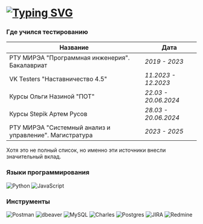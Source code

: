 # [![Typing SVG](https://readme-typing-svg.demolab.com?font=Play&pause=1000&random=false&width=435&lines=%D0%92%D0%BB%D0%B0%D0%B4%D0%B8%D1%81%D0%BB%D0%B0%D0%B2+%D0%90%D0%B1%D0%BE%D1%80%D0%B8%D0%BD;%D0%98%D0%BD%D0%B6%D0%B5%D0%BD%D0%B5%D1%80+%D0%BF%D0%BE+%D1%82%D0%B5%D1%81%D1%82%D0%B8%D1%80%D0%BE%D0%B2%D0%B0%D0%BD%D0%B8%D1%8E)](https://git.io/typing-svg)

### Где учился тестированию
| Название  | Дата |
| ------------- | ------------- |
| РТУ МИРЭА "Программная инженерия". Бакалавриат | *2019 - 2023*  |
| VK Testers "Наставничество 4.5"   | *11.2023 - 12.2023*  |
| Курсы Ольги Назиной "ПОТ"  | *22.03 - 20.06.2024*  |
| Курсы Stepik Артем Русов  | *28.03 - 20.06.2024*  |
| РТУ МИРЭА "Системный анализ и управление". Магистратура  | *2023 - 2025*  |

Хотя это не полный список, но именно эти источники внесли значительный вклад.


### Языки программирования
![Python](https://img.shields.io/badge/-Python-090909?style=for-the-badge&logo=Python&logoColor=E9D54D)
![JavaScript](https://img.shields.io/badge/javascript-090909?style=for-the-badge&logo=javascript&logoColor=%23F7DF1E)

### Инструменты
![Postman](https://img.shields.io/badge/Postman-FF6C37?style=for-the-badge&logo=postman&logoColor=white)
![dbeaver](https://img.shields.io/badge/-dbeaver-090909?style=for-the-badge&logo=dbeaver&logoColor=683b3b)
![MySQL](https://img.shields.io/badge/mysql-4479A1.svg?style=for-the-badge&logo=mysql&logoColor=white)
![Charles](https://img.shields.io/badge/-Charles-090909?style=for-the-badge&logo=Charles&logoColor=00000)
![Postgres](https://img.shields.io/badge/postgres-%23316192.svg?style=for-the-badge&logo=postgresql&logoColor=white)
![JIRA](https://img.shields.io/badge/-JIRA-090909?style=for-the-badge&logo=JIRA&logoColor=2580f7)
![Redmine](https://img.shields.io/badge/Redmine-%23DD0031.svg?style=for-the-badge&logo=Redmine&logoColor=white)


